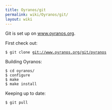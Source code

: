 ```yaml
---
title: Oyranos/git
permalink: wiki/Oyranos/git/
layout: wiki
---
```


Git is set up on www.oyranos.org.

First check out:

`$ git clone `[`git://www.oyranos.org/git/oyranos`](git://www.oyranos.org/git/oyranos)

Building Oyranos:

`$ cd oyranos/`  
`$ configure`  
`$ make`  
`$ make install`

Keeping up to date:

`$ git pull`
